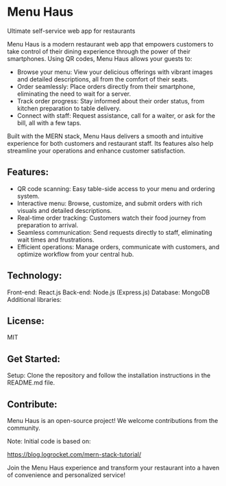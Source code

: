 # Menu Haus
Ultimate self-service web app for restaurants

Menu Haus is a modern restaurant web app that empowers customers to take control of their dining experience through the power of their smartphones. Using QR codes, Menu Haus allows your guests to:

- Browse your menu: View your delicious offerings with vibrant images and detailed descriptions, all from the comfort of their seats.
- Order seamlessly: Place orders directly from their smartphone, eliminating the need to wait for a server.
- Track order progress: Stay informed about their order status, from kitchen preparation to table delivery.
- Connect with staff: Request assistance, call for a waiter, or ask for the bill, all with a few taps.

Built with the MERN stack, Menu Haus delivers a smooth and intuitive experience for both customers and restaurant staff. Its features also help streamline your operations and enhance customer satisfaction.

## Features:

- QR code scanning: Easy table-side access to your menu and ordering system.
- Interactive menu: Browse, customize, and submit orders with rich visuals and detailed descriptions.
- Real-time order tracking: Customers watch their food journey from preparation to arrival.
- Seamless communication: Send requests directly to staff, eliminating wait times and frustrations.
- Efficient operations: Manage orders, communicate with customers, and optimize workflow from your central hub.

## Technology:

Front-end: React.js
Back-end: Node.js (Express.js)
Database: MongoDB
Additional libraries:

## License:

MIT

## Get Started:

Setup: Clone the repository and follow the installation instructions in the README.md file.

## Contribute:

Menu Haus is an open-source project! We welcome contributions from the community.

Note: Initial code is based on:

https://blog.logrocket.com/mern-stack-tutorial/

Join the Menu Haus experience and transform your restaurant into a haven of convenience and personalized service!
